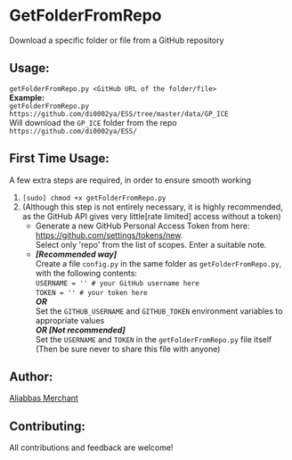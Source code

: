 # GetFolderFromRepo
Download a specific folder or file from a GitHub repository

## Usage:
`getFolderFromRepo.py <GitHub URL of the folder/file>`  
**Example:**  
`getFolderFromRepo.py https://github.com/di0002ya/ESS/tree/master/data/GP_ICE`  
Will download the `GP_ICE` folder from the repo `https://github.com/di0002ya/ESS/`

## First Time Usage:
A few extra steps are required, in order to ensure smooth working
1. `[sudo] chmod +x getFolderFromRepo.py`
2. (Although this step is not entirely necessary, it is highly recommended, as the GitHub API gives very little[rate limited] access without a token)
   * Generate a new GitHub Personal Access Token from here: https://github.com/settings/tokens/new.  
   Select only 'repo' from the list of scopes. Enter a suitable note.
   * ***[Recommended way]***  
   Create a file `config.py` in the same folder as `getFolderFromRepo.py`, with the following contents:  
`USERNAME = '' # your GitHub username here`  
`TOKEN = '' # your token here`  
   ***OR***  
Set the `GITHUB_USERNAME` and `GITHUB_TOKEN` environment variables to appropriate values  
   ***OR [Not recommended]***  
Set the `USERNAME` and `TOKEN` in the `getFolderFromRepo.py` file itself  
(Then be sure never to share this file with anyone)

## Author:
[Aliabbas Merchant](https://github.com/AliabbasMerchant)

## Contributing:
All contributions and feedback are welcome!
